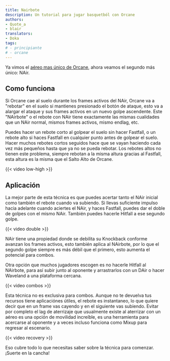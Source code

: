 ```yaml
---
title: Nairbote
description: Un tutorial para jugar basquetból con Orcane
authors:
- Quote_a
- blair
translators:
- Doka
tags:
# - principiante
# - orcane
---
```


Ya vimos el [aéreo mas único de Orcane](/es/lecturas/como-usar-el-fair-de-orcane/), ahora veamos el segundo más único: NAir.

## Como funciona

Si Orcane cae al suelo durante los frames activos del NAir, Orcane va a "rebotar" en el suelo si mantienes presionado el botón de ataque, esto va a alargar el ataque y sus frames activos en un nuevo golpe ascendente. Este "NAirbote" o el rebote con NAir tiene exactamente las mismas cualidades que un NAir normal, mismos frames activos, mismo endlag, etc.

Puedes hacer un rebote corto al golpear el suelo sin hacer Fastfall, o un rebote alto si haces Fastfall en cualquier punto antes de golpear el suelo. Hacer muchos rebotes cortos seguidos hace que se vayan haciendo cada vez más pequeños hasta que ya no se pueda rebotar. Los rebotes altos no tienen este problema, siempre rebotan a la misma altura gracias al Fastfall, esta altura es la misma que el Salto Alto de Orcane.

{{< video low-high >}}

## Aplicación

La mejor parte de esta técnica es que puedes acertar tanto el NAir inicial como también el rebote cuando va subiendo. Si llevas suficiente impulso hacia adelante cuando aciertes el NAir, y haces Fastfall, puedes dar el doble de golpes con el mismo NAir. También puedes hacerle Hitfall a ese segundo golpe.

{{< video double >}}

NAir tiene una propiedad donde se debilita su Knockback conforme avanzan los frames activos, esto también aplica al NAirbote, por lo que el segundo golpe siempre es más débil que el primero, esto aumenta el potencial para combos.

Otra opción que muchos jugadores escogen es no hacerle Hitfall al NAirbote, para así subir junto al oponente y arrastrarlos con un DAir o hacer Waveland a una plataforma cercana.

{{< video combos >}}

Esta técnica no es exclusiva para combos. Aunque no te devuelva tus recursos tiene aplicaciónes útiles, el rebote es instantaneo, lo que quiere decir que en un frame vas cayendo y en el siguiente vas subiendo. Evitar por completo el lag de aterrizaje que usualmente existe al aterrizar con un aéreo es una opción de movilidad increíble, es una herramienta para acercarse al oponente y a veces incluso funciona como Mixup para regresar al escenario.

{{< video recovery >}}

Eso cubre todo lo que necesitas saber sobre la técnica para comenzar. ¡Suerte en la cancha!
